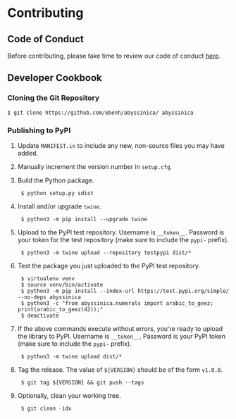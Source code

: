 # Contributing

## Code of Conduct

Before contributing, please take time to review our code of conduct [here](CODE_OF_CONDUCT.md).

## Developer Cookbook

### Cloning the Git Repository

    $ git clone https://github.com/ebenh/abyssinica/ abyssinica

### Publishing to PyPI
1. Update `MANIFEST.in` to include any new, non-source files you may have added.
2. Manually increment the version number in `setup.cfg`.
3. Build the Python package. 

        $ python setup.py sdist

4. Install and/or upgrade `twine`.

        $ python3 -m pip install --upgrade twine

5. Upload to the PyPI test repository. Username is `__token__`. Password is your token for the test repository (make 
sure to include the `pypi-` prefix).

        $ python3 -m twine upload --repository testpypi dist/*

6. Test the package you just uploaded to the PyPI test repository.
        
        $ virtualenv venv
        $ source venv/bin/activate
        $ python3 -m pip install --index-url https://test.pypi.org/simple/ --no-deps abyssinica
        $ python3 -c "from abyssinica.numerals import arabic_to_geez; print(arabic_to_geez(42));"
        $ deactivate

7. If the above commands execute without errors, you're ready to upload the library to PyPI. Username is `__token__`. 
Password is your PyPI token (make sure to include the `pypi-` prefix).

        $ python3 -m twine upload dist/*

8. Tag the release. The value of `${VERSION}` should be of the form `v1.0.0`.
    
        $ git tag ${VERSION} && git push --tags

9. Optionally, clean your working tree.

        $ git clean -idx

